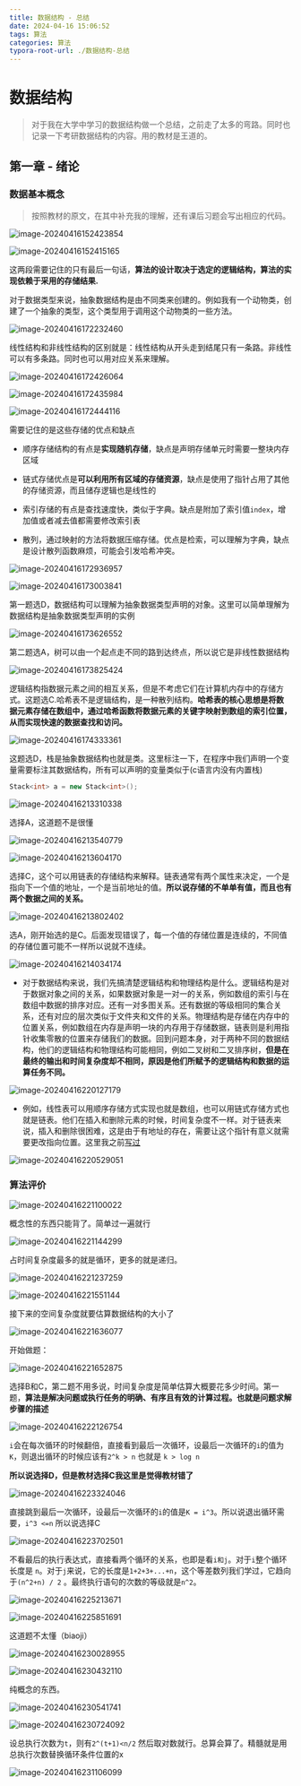 ```yaml
---
title: 数据结构 - 总结
date: 2024-04-16 15:06:52
tags: 算法
categories: 算法
typora-root-url: ./数据结构-总结
---
```


# 数据结构

> 对于我在大学中学习的数据结构做一个总结，之前走了太多的弯路。同时也记录一下考研数据结构的内容。用的教材是王道的。

## 第一章 - 绪论

### 数据基本概念

> 按照教材的原文，在其中补充我的理解，还有课后习题会写出相应的代码。

![image-20240416152423854](./../../%E6%95%B0%E6%8D%AE%E7%BB%93%E6%9E%84-%E6%80%BB%E7%BB%93/image-20240416152423854.png)

![image-20240416152415165](./../../%E6%95%B0%E6%8D%AE%E7%BB%93%E6%9E%84-%E6%80%BB%E7%BB%93/image-20240416152415165.png)

这两段需要记住的只有最后一句话，**算法的设计取决于选定的逻辑结构，算法的实现依赖于采用的存储结果.**

对于数据类型来说，抽象数据结构是由不同类来创建的。例如我有一个动物类，创建了一个抽象的类型，这个类型用于调用这个动物类的一些方法。

![image-20240416172232460](./../../%E6%95%B0%E6%8D%AE%E7%BB%93%E6%9E%84-%E6%80%BB%E7%BB%93/image-20240416172232460.png)

线性结构和非线性结构的区别就是：线性结构从开头走到结尾只有一条路。非线性可以有多条路。同时也可以用对应关系来理解。

![image-20240416172426064](./../../%E6%95%B0%E6%8D%AE%E7%BB%93%E6%9E%84-%E6%80%BB%E7%BB%93/image-20240416172426064.png)

![image-20240416172435984](./../../%E6%95%B0%E6%8D%AE%E7%BB%93%E6%9E%84-%E6%80%BB%E7%BB%93/image-20240416172435984.png)

![image-20240416172444116](./../../%E6%95%B0%E6%8D%AE%E7%BB%93%E6%9E%84-%E6%80%BB%E7%BB%93/image-20240416172444116.png)

需要记住的是这些存储的优点和缺点

- 顺序存储结构的有点是**实现随机存储**，缺点是声明存储单元时需要一整块内存区域

- 链式存储优点是**可以利用所有区域的存储资源**，缺点是使用了指针占用了其他的存储资源，而且储存逻辑也是线性的

- 索引存储的有点是查找速度快，类似于字典。缺点是附加了索引值`index`，增加值或者减去值都需要修改索引表

- 散列，通过映射的方法将数据压缩存储。优点是检索，可以理解为字典，缺点是设计散列函数麻烦，可能会引发哈希冲突。

  

![image-20240416172936957](./../../%E6%95%B0%E6%8D%AE%E7%BB%93%E6%9E%84-%E6%80%BB%E7%BB%93/image-20240416172936957.png)

![image-20240416173003841](./../../%E6%95%B0%E6%8D%AE%E7%BB%93%E6%9E%84-%E6%80%BB%E7%BB%93/image-20240416173003841.png)

第一题选D，数据结构可以理解为抽象数据类型声明的对象。这里可以简单理解为数据结构是抽象数据类型声明的实例

![image-20240416173626552](./../../%E6%95%B0%E6%8D%AE%E7%BB%93%E6%9E%84-%E6%80%BB%E7%BB%93/image-20240416173626552.png)

第二题选A，树可以由一个起点走不同的路到达终点，所以说它是非线性数据结构

![image-20240416173825424](./../../%E6%95%B0%E6%8D%AE%E7%BB%93%E6%9E%84-%E6%80%BB%E7%BB%93/image-20240416173825424.png)

逻辑结构指数据元素之间的相互关系，但是不考虑它们在计算机内存中的存储方式。这题选C.哈希表不是逻辑结构，是一种散列结构。**哈希表的核心思想是将数据元素存储在数组中，通过哈希函数将数据元素的关键字映射到数组的索引位置，从而实现快速的数据查找和访问。**

![image-20240416174333361](./../../%E6%95%B0%E6%8D%AE%E7%BB%93%E6%9E%84-%E6%80%BB%E7%BB%93/image-20240416174333361.png)

这题选D，栈是抽象数据结构也就是类。这里标注一下，在程序中我们声明一个变量需要标注其数据结构，所有可以声明的变量类似于(c语言内没有内置栈)

```c#
Stack<int> a = new Stack<int>();
```

![image-20240416213310338](./../../%E6%95%B0%E6%8D%AE%E7%BB%93%E6%9E%84-%E6%80%BB%E7%BB%93/image-20240416213310338.png)

选择A，这道题不是很懂

![image-20240416213540779](./../../%E6%95%B0%E6%8D%AE%E7%BB%93%E6%9E%84-%E6%80%BB%E7%BB%93/image-20240416213540779.png)

![image-20240416213604170](./../../%E6%95%B0%E6%8D%AE%E7%BB%93%E6%9E%84-%E6%80%BB%E7%BB%93/image-20240416213604170.png)

选择C，这个可以用链表的存储结构来解释。链表通常有两个属性来决定，一个是指向下一个值的地址，一个是当前地址的值。**所以说存储的不单单有值，而且也有两个数据之间的关系。**

![image-20240416213802402](./../../%E6%95%B0%E6%8D%AE%E7%BB%93%E6%9E%84-%E6%80%BB%E7%BB%93/image-20240416213802402.png)

选A，刚开始选的是C。后面发现错误了，每一个值的存储位置是连续的，不同值的存储位置可能不一样所以说就不连续。

![image-20240416214034174](./../../%E6%95%B0%E6%8D%AE%E7%BB%93%E6%9E%84-%E6%80%BB%E7%BB%93/image-20240416214034174.png)

- 对于数据结构来说，我们先搞清楚逻辑结构和物理结构是什么。逻辑结构是对于数据对象之间的关系，如果数据对象是一对一的关系，例如数组的索引与在数组中数据的排序对应。还有一对多图关系。还有数据的等级相同的集合关系，还有对应的层次类似于文件夹和文件的关系。物理结构是存储在内存中的位置关系，例如数组在内存是声明一块的内存用于存储数据，链表则是利用指针收集零散的位置来存储我们的数据。回到问题本身，对于两种不同的数据结构，他们的逻辑结构和物理结构可能相同，例如二叉树和二叉排序树，**但是在最终的输出和时间复杂度却不相同，原因是他们所赋予的逻辑结构和数据的运算任务不同。**

![image-20240416220127179](./../../%E6%95%B0%E6%8D%AE%E7%BB%93%E6%9E%84-%E6%80%BB%E7%BB%93/image-20240416220127179.png)

- 例如，线性表可以用顺序存储方式实现也就是数组，也可以用链式存储方式也就是链表。他们在插入和删除元素的时候，时间复杂度不一样。对于链表来说，插入和删除很困难，这是由于有地址的存在，需要让这个指针有意义就需要更改指向位置。这里我之前[写过](https://wniee.cn/2023/04/27/%E5%9F%BA%E6%9C%AC%E6%95%B0%E6%8D%AE%E7%BB%93%E6%9E%84/?highlight=%E9%93%BE%E8%A1%A8)

![image-20240416220529051](./../../%E6%95%B0%E6%8D%AE%E7%BB%93%E6%9E%84-%E6%80%BB%E7%BB%93/image-20240416220529051.png)

### 算法评价

![image-20240416221100022](./../../%E6%95%B0%E6%8D%AE%E7%BB%93%E6%9E%84-%E6%80%BB%E7%BB%93/image-20240416221100022.png)

概念性的东西只能背了。简单过一遍就行

![image-20240416221144299](./../../%E6%95%B0%E6%8D%AE%E7%BB%93%E6%9E%84-%E6%80%BB%E7%BB%93/image-20240416221144299.png)

占时间复杂度最多的就是循环，更多的就是递归。

![image-20240416221237259](./../../%E6%95%B0%E6%8D%AE%E7%BB%93%E6%9E%84-%E6%80%BB%E7%BB%93/image-20240416221237259.png)

![image-20240416221551144](./../../%E6%95%B0%E6%8D%AE%E7%BB%93%E6%9E%84-%E6%80%BB%E7%BB%93/image-20240416221551144.png)

接下来的空间复杂度就要估算数据结构的大小了

![image-20240416221636077](./../../%E6%95%B0%E6%8D%AE%E7%BB%93%E6%9E%84-%E6%80%BB%E7%BB%93/image-20240416221636077.png)

开始做题：

![image-20240416221652875](./../../%E6%95%B0%E6%8D%AE%E7%BB%93%E6%9E%84-%E6%80%BB%E7%BB%93/image-20240416221652875.png)

选择B和C，第二题不用多说，时间复杂度是简单估算大概要花多少时间。第一题，**算法是解决问题或执行任务的明确、有序且有效的计算过程。也就是问题求解步骤的描述**

![image-20240416222126754](./../../%E6%95%B0%E6%8D%AE%E7%BB%93%E6%9E%84-%E6%80%BB%E7%BB%93/image-20240416222126754.png)

`i`会在每次循环的时候翻倍，直接看到最后一次循环，设最后一次循环的`i`的值为`K`，则退出循环的时候应该有`2^k > n` 也就是 `k > log n`

**所以说选择D，但是教材选择C我这里是觉得教材错了**

![image-20240416223324046](./../../%E6%95%B0%E6%8D%AE%E7%BB%93%E6%9E%84-%E6%80%BB%E7%BB%93/image-20240416223324046.png)

直接跳到最后一次循环，设最后一次循环的`i`的值是`K = i^3`。所以说退出循环需要，`i^3 <=n` 所以说选择C

![image-20240416223702501](./../../%E6%95%B0%E6%8D%AE%E7%BB%93%E6%9E%84-%E6%80%BB%E7%BB%93/image-20240416223702501.png)

不看最后的执行表达式，直接看两个循环的关系，也即是看`i和j`。对于`i`整个循环长度是 `n`。对于`j`来说，它的长度是`1+2+3+...+n`，这个等差数列我们学过，它趋向于`(n^2+n) / 2` 。最终执行语句的次数的等级就是`n^2`。

![image-20240416225213671](./../../%E6%95%B0%E6%8D%AE%E7%BB%93%E6%9E%84-%E6%80%BB%E7%BB%93/image-20240416225213671.png)

![image-20240416225851691](./../../%E6%95%B0%E6%8D%AE%E7%BB%93%E6%9E%84-%E6%80%BB%E7%BB%93/image-20240416225851691.png)

这道题不太懂（biaoji）

![image-20240416230028955](./../../%E6%95%B0%E6%8D%AE%E7%BB%93%E6%9E%84-%E6%80%BB%E7%BB%93/image-20240416230028955.png)

![image-20240416230432110](./../../%E6%95%B0%E6%8D%AE%E7%BB%93%E6%9E%84-%E6%80%BB%E7%BB%93/image-20240416230432110.png)

纯概念的东西。

![image-20240416230541741](./../../%E6%95%B0%E6%8D%AE%E7%BB%93%E6%9E%84-%E6%80%BB%E7%BB%93/image-20240416230541741.png)

![image-20240416230724092](./../../%E6%95%B0%E6%8D%AE%E7%BB%93%E6%9E%84-%E6%80%BB%E7%BB%93/image-20240416230724092.png)

设总执行次数为`t`，则有`2^(t+1)<n/2` 然后取对数就行。总算会算了。精髓就是用总执行次数替换循环条件位置的x

![image-20240416231106099](./../../%E6%95%B0%E6%8D%AE%E7%BB%93%E6%9E%84-%E6%80%BB%E7%BB%93/image-20240416231106099.png)
